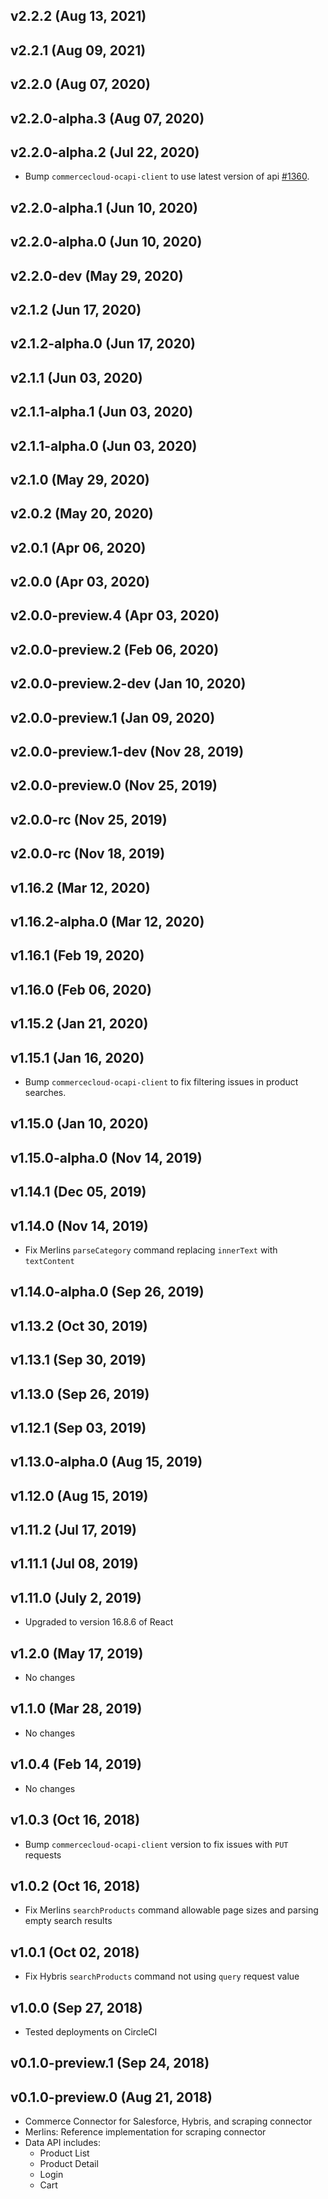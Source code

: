 ## v2.2.2 (Aug 13, 2021)
## v2.2.1 (Aug 09, 2021)
## v2.2.0 (Aug 07, 2020)
## v2.2.0-alpha.3 (Aug 07, 2020)
## v2.2.0-alpha.2 (Jul 22, 2020)
- Bump `commercecloud-ocapi-client` to use latest version of api [#1360](https://github.com/mobify/mobify-platform-sdks/pull/1360).
## v2.2.0-alpha.1 (Jun 10, 2020)
## v2.2.0-alpha.0 (Jun 10, 2020)
## v2.2.0-dev (May 29, 2020)
## v2.1.2 (Jun 17, 2020)
## v2.1.2-alpha.0 (Jun 17, 2020)
## v2.1.1 (Jun 03, 2020)
## v2.1.1-alpha.1 (Jun 03, 2020)
## v2.1.1-alpha.0 (Jun 03, 2020)
## v2.1.0 (May 29, 2020)
## v2.0.2 (May 20, 2020)
## v2.0.1 (Apr 06, 2020)
## v2.0.0 (Apr 03, 2020)

## v2.0.0-preview.4 (Apr 03, 2020)
## v2.0.0-preview.2 (Feb 06, 2020)
## v2.0.0-preview.2-dev (Jan 10, 2020)
## v2.0.0-preview.1 (Jan 09, 2020)
## v2.0.0-preview.1-dev (Nov 28, 2019)
## v2.0.0-preview.0 (Nov 25, 2019)
## v2.0.0-rc (Nov 25, 2019)
## v2.0.0-rc (Nov 18, 2019)
## v1.16.2 (Mar 12, 2020)
## v1.16.2-alpha.0 (Mar 12, 2020)
## v1.16.1 (Feb 19, 2020)
## v1.16.0 (Feb 06, 2020)
## v1.15.2 (Jan 21, 2020)
## v1.15.1 (Jan 16, 2020)
- Bump `commercecloud-ocapi-client` to fix filtering issues in product searches.

## v1.15.0 (Jan 10, 2020)
## v1.15.0-alpha.0 (Nov 14, 2019)
## v1.14.1 (Dec 05, 2019)
## v1.14.0 (Nov 14, 2019)
- Fix Merlins `parseCategory` command replacing `innerText` with `textContent`
## v1.14.0-alpha.0 (Sep 26, 2019)
## v1.13.2 (Oct 30, 2019)
## v1.13.1 (Sep 30, 2019)
## v1.13.0 (Sep 26, 2019)
## v1.12.1 (Sep 03, 2019)
## v1.13.0-alpha.0 (Aug 15, 2019)
## v1.12.0 (Aug 15, 2019)
## v1.11.2 (Jul 17, 2019)
## v1.11.1 (Jul 08, 2019)
## v1.11.0 (July 2, 2019)
- Upgraded to version 16.8.6 of React

## v1.2.0 (May 17, 2019)
- No changes

## v1.1.0 (Mar 28, 2019)
- No changes

## v1.0.4 (Feb 14, 2019)
- No changes

## v1.0.3 (Oct 16, 2018)
- Bump `commercecloud-ocapi-client` version to fix issues with `PUT` requests

## v1.0.2 (Oct 16, 2018)
- Fix Merlins `searchProducts` command allowable page sizes and parsing empty search results

## v1.0.1 (Oct 02, 2018)
- Fix Hybris `searchProducts` command not using `query` request value

## v1.0.0 (Sep 27, 2018)
- Tested deployments on CircleCI

## v0.1.0-preview.1 (Sep 24, 2018)
## v0.1.0-preview.0 (Aug 21, 2018)
- Commerce Connector for Salesforce, Hybris, and scraping connector
- Merlins: Reference implementation for scraping connector
- Data API includes:
  - Product List
  - Product Detail
  - Login
  - Cart
